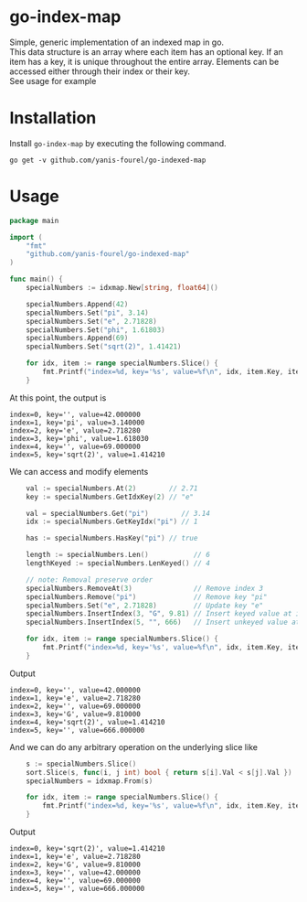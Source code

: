 # go-index-map

Simple, generic implementation of an indexed map in go.  
This data structure is an array where each item has an optional key. If an item
has a key, it is unique throughout the entire array. Elements can be accessed
either through their index or their key.  
See usage for example

# Installation

Install `go-index-map` by executing the following command.
```
go get -v github.com/yanis-fourel/go-indexed-map
```

# Usage

```go
package main

import (
	"fmt"
	"github.com/yanis-fourel/go-indexed-map"
)

func main() {
	specialNumbers := idxmap.New[string, float64]()

	specialNumbers.Append(42)
	specialNumbers.Set("pi", 3.14)
	specialNumbers.Set("e", 2.71828)
	specialNumbers.Set("phi", 1.61803)
	specialNumbers.Append(69)
	specialNumbers.Set("sqrt(2)", 1.41421)

	for idx, item := range specialNumbers.Slice() {
		fmt.Printf("index=%d, key='%s', value=%f\n", idx, item.Key, item.Val)
	}

```
At this point, the output is
```
index=0, key='', value=42.000000
index=1, key='pi', value=3.140000
index=2, key='e', value=2.718280
index=3, key='phi', value=1.618030
index=4, key='', value=69.000000
index=5, key='sqrt(2)', value=1.414210
```
We can access and modify elements
```go
	val := specialNumbers.At(2)        // 2.71
	key := specialNumbers.GetIdxKey(2) // "e"

	val = specialNumbers.Get("pi")        // 3.14
	idx := specialNumbers.GetKeyIdx("pi") // 1

	has := specialNumbers.HasKey("pi") // true

	length := specialNumbers.Len()           // 6
	lengthKeyed := specialNumbers.LenKeyed() // 4

	// note: Removal preserve order
	specialNumbers.RemoveAt(3)               // Remove index 3
	specialNumbers.Remove("pi")              // Remove key "pi"
	specialNumbers.Set("e", 2.71828)         // Update key "e"
	specialNumbers.InsertIndex(3, "G", 9.81) // Insert keyed value at index 3
	specialNumbers.InsertIndex(5, "", 666)   // Insert unkeyed value at index 5

	for idx, item := range specialNumbers.Slice() {
		fmt.Printf("index=%d, key='%s', value=%f\n", idx, item.Key, item.Val)
	}
```
Output
```
index=0, key='', value=42.000000
index=1, key='e', value=2.718280
index=2, key='', value=69.000000
index=3, key='G', value=9.810000
index=4, key='sqrt(2)', value=1.414210
index=5, key='', value=666.000000
```
And we can do any arbitrary operation on the underlying slice like
```go
	s := specialNumbers.Slice()
	sort.Slice(s, func(i, j int) bool { return s[i].Val < s[j].Val })
	specialNumbers = idxmap.From(s)

	for idx, item := range specialNumbers.Slice() {
		fmt.Printf("index=%d, key='%s', value=%f\n", idx, item.Key, item.Val)
	}
```
Output
```
index=0, key='sqrt(2)', value=1.414210
index=1, key='e', value=2.718280
index=2, key='G', value=9.810000
index=3, key='', value=42.000000
index=4, key='', value=69.000000
index=5, key='', value=666.000000
```
